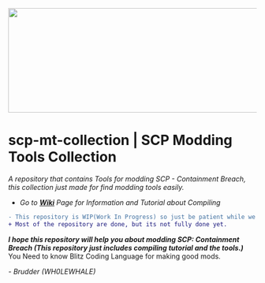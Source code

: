 <img src="https://github.com/WH0LEWHALE/scp-mt-collection/assets/146978592/e4c500a4-8687-4060-97c2-3b05ac50bb66" width="1280" height="212">

# scp-mt-collection | SCP Modding Tools Collection

_A repository that contains Tools for modding SCP - Containment Breach, this collection just made for find modding tools easily._


* *Go to **[Wiki](https://github.com/WH0LEWHALE/scp-mt-collection/wiki/Tutorial)** Page for Information and Tutorial about Compiling*

```diff
- This repository is WIP(Work In Progress) so just be patient while we making this repository more good.
+ Most of the repository are done, but its not fully done yet.
```

___I hope this repository will help you about modding SCP: Containment Breach (This repository just includes compiling tutorial and the tools.)___
You Need to know Blitz Coding Language for making good mods.

_- Brudder (WH0LEWHALE)_
